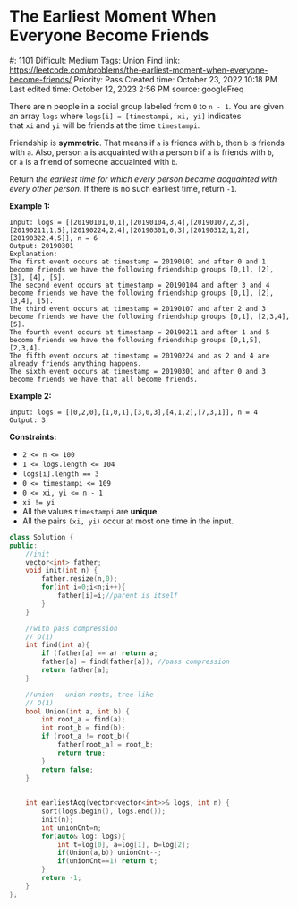 # The Earliest Moment When Everyone Become Friends

#: 1101
Difficult: Medium
Tags: Union Find
link: https://leetcode.com/problems/the-earliest-moment-when-everyone-become-friends/
Priority: Pass
Created time: October 23, 2022 10:18 PM
Last edited time: October 12, 2023 2:56 PM
source: googleFreq

There are n people in a social group labeled from `0` to `n - 1`. You are given an array `logs` where `logs[i] = [timestampi, xi, yi]` indicates that `xi` and `yi` will be friends at the time `timestampi`.

Friendship is **symmetric**. That means if `a` is friends with `b`, then `b` is friends with `a`. Also, person `a` is acquainted with a person `b` if `a` is friends with `b`, or `a` is a friend of someone acquainted with `b`.

Return *the earliest time for which every person became acquainted with every other person*. If there is no such earliest time, return `-1`.

**Example 1:**

```
Input: logs = [[20190101,0,1],[20190104,3,4],[20190107,2,3],[20190211,1,5],[20190224,2,4],[20190301,0,3],[20190312,1,2],[20190322,4,5]], n = 6
Output: 20190301
Explanation:
The first event occurs at timestamp = 20190101 and after 0 and 1 become friends we have the following friendship groups [0,1], [2], [3], [4], [5].
The second event occurs at timestamp = 20190104 and after 3 and 4 become friends we have the following friendship groups [0,1], [2], [3,4], [5].
The third event occurs at timestamp = 20190107 and after 2 and 3 become friends we have the following friendship groups [0,1], [2,3,4], [5].
The fourth event occurs at timestamp = 20190211 and after 1 and 5 become friends we have the following friendship groups [0,1,5], [2,3,4].
The fifth event occurs at timestamp = 20190224 and as 2 and 4 are already friends anything happens.
The sixth event occurs at timestamp = 20190301 and after 0 and 3 become friends we have that all become friends.

```

**Example 2:**

```
Input: logs = [[0,2,0],[1,0,1],[3,0,3],[4,1,2],[7,3,1]], n = 4
Output: 3

```

**Constraints:**

- `2 <= n <= 100`
- `1 <= logs.length <= 104`
- `logs[i].length == 3`
- `0 <= timestampi <= 109`
- `0 <= xi, yi <= n - 1`
- `xi != yi`
- All the values `timestampi` are **unique**.
- All the pairs `(xi, yi)` occur at most one time in the input.

```cpp
class Solution {
public:
    //init
    vector<int> father;
    void init(int n) {
        father.resize(n,0);
        for(int i=0;i<n;i++){
            father[i]=i;//parent is itself
        }
    }

    //with pass compression
    // O(1)
    int find(int a){
        if (father[a] == a) return a;
        father[a] = find(father[a]); //pass compression
        return father[a];
    }

    //union - union roots, tree like
    // O(1)
    bool Union(int a, int b) {
        int root_a = find(a);
        int root_b = find(b);
        if (root_a != root_b){
            father[root_a] = root_b;
            return true;
        }
        return false;
    }
    
    
    int earliestAcq(vector<vector<int>>& logs, int n) {
        sort(logs.begin(), logs.end());
        init(n);
        int unionCnt=n;
        for(auto& log: logs){
            int t=log[0], a=log[1], b=log[2];
            if(Union(a,b)) unionCnt--;
            if(unionCnt==1) return t;
        }
        return -1;
    }
};
```